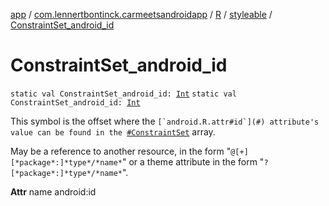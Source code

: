 [app](../../../index.md) / [com.lennertbontinck.carmeetsandroidapp](../../index.md) / [R](../index.md) / [styleable](index.md) / [ConstraintSet_android_id](./-constraint-set_android_id.md)

# ConstraintSet_android_id

`static val ConstraintSet_android_id: `[`Int`](https://kotlinlang.org/api/latest/jvm/stdlib/kotlin/-int/index.html)
`static val ConstraintSet_android_id: `[`Int`](https://kotlinlang.org/api/latest/jvm/stdlib/kotlin/-int/index.html)

This symbol is the offset where the ``[`android.R.attr#id`](#) attribute's value can be found in the ``[`#ConstraintSet`](-constraint-set.md) array.

May be a reference to another resource, in the form "`@[+][*package*:]*type*/*name*`" or a theme attribute in the form "`?[*package*:]*type*/*name*`".

**Attr**
name android:id

